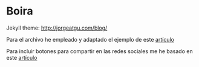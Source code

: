 Boira
=====

Jekyll theme: http://jorgeatgu.com/blog/

Para el archivo he empleado y adaptado el ejemplo de este [artículo](https://codinfox.github.io/dev/2015/03/06/use-tags-and-categories-in-your-jekyll-based-github-pages/)

Para incluir botones para compartir en las redes sociales me he basado en este [artículo](https://superdevresources.com/share-buttons-jekyll/)
